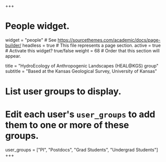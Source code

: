 +++
# People widget.
widget = "people"  # See https://sourcethemes.com/academic/docs/page-builder/
headless = true  # This file represents a page section.
active = true  # Activate this widget? true/false
weight = 68  # Order that this section will appear.

title = "HydroEcology of Anthropogenic Landscapes (HEAL@KGS) group"
subtitle = "Based at the Kansas Geological Survey, University of Kansas"

# List user groups to display.
#   Edit each user's `user_groups` to add them to one or more of these groups.
user_groups = ["PI", "Postdocs",
               "Grad Students",
               "Undergrad Students"]
+++

